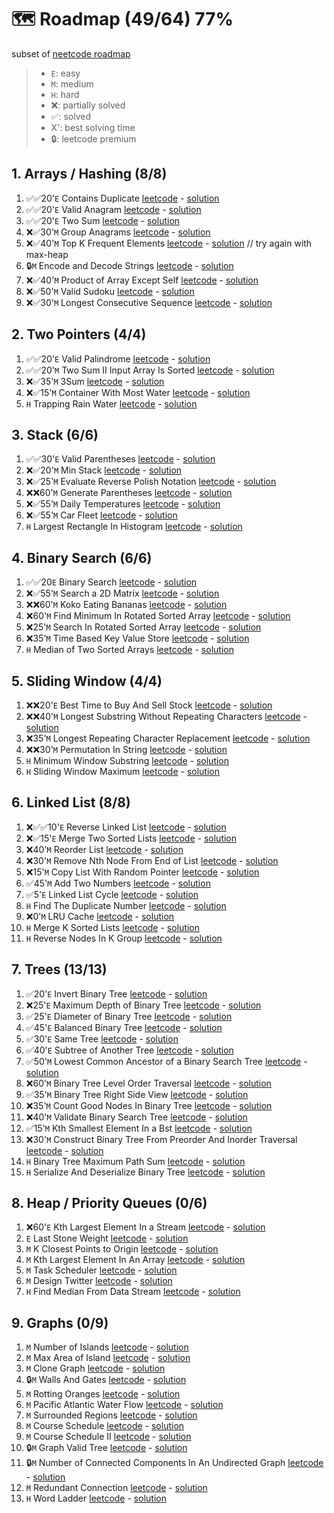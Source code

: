 # 🗺️ Roadmap (49/64) 77%
subset of [neetcode roadmap](https://neetcode.io/roadmap)

> - `E`: easy
> - `M`: medium
> - `H`: hard
> - ❌: partially solved
> - ✅: solved
> - X': best solving time
> - 🔒: leetcode premium

## 1. Arrays / Hashing (8/8)
1. ✅✅20'`E` Contains Duplicate [leetcode](https://leetcode.com/problems/contains-duplicate/) - [solution](https://www.youtube.com/watch?v=3OamzN90kPg)
2. ✅✅20'`E` Valid Anagram [leetcode](https://leetcode.com/problems/valid-anagram/) - [solution](https://www.youtube.com/watch?v=9UtInBqnCgA)
3. ✅✅20'`E` Two Sum [leetcode](https://leetcode.com/problems/two-sum/) - [solution](https://www.youtube.com/watch?v=KLlXCFG5TnA)
4. ❌✅30'`M` Group Anagrams [leetcode](https://leetcode.com/problems/group-anagrams/) - [solution](https://www.youtube.com/watch?v=vzdNOK2oB2E)
5. ❌✅40'`M` Top K Frequent Elements [leetcode](https://leetcode.com/problems/top-k-frequent-elements/) - [solution](https://www.youtube.com/watch?v=YPTqKIgVk-k) // try again with max-heap
6. 🔒`M` Encode and Decode Strings [leetcode](https://leetcode.com/problems/encode-and-decode-strings/) - [solution](https://www.youtube.com/watch?v=B1k_sxOSgv8)
7. ❌✅40'`M` Product of Array Except Self [leetcode](https://leetcode.com/problems/product-of-array-except-self/) - [solution](https://www.youtube.com/watch?v=bNvIQI2wAjk)
8. ❌✅50'`M` Valid Sudoku [leetcode](https://leetcode.com/problems/valid-sudoku/) - [solution](https://www.youtube.com/watch?v=TjFXEUCMqI8)
9. ❌✅30'`M` Longest Consecutive Sequence [leetcode](https://leetcode.com/problems/longest-consecutive-sequence/) - [solution](https://www.youtube.com/watch?v=P6RZZMu_maU)

## 2. Two Pointers (4/4)
1. ✅✅20'`E` Valid Palindrome [leetcode](https://leetcode.com/problems/valid-palindrome/) - [solution](https://www.youtube.com/watch?v=jJXJ16kPFWg)
2. ✅✅20'`M` Two Sum II Input Array Is Sorted [leetcode](https://leetcode.com/problems/two-sum-ii-input-array-is-sorted/) - [solution](https://www.youtube.com/watch?v=cQ1Oz4ckceM)
3. ❌✅35'`M` 3Sum [leetcode](https://leetcode.com/problems/3sum/) - [solution](https://www.youtube.com/watch?v=jzZsG8n2R9A.io%2F)
4. ❌✅15'`M` Container With Most Water [leetcode](https://leetcode.com/problems/container-with-most-water/) - [solution](https://www.youtube.com/watch?v=UuiTKBwPgAo)
5. `H` Trapping Rain Water [leetcode](https://leetcode.com/problems/trapping-rain-water/) - [solution](https://www.youtube.com/watch?v=ZI2z5pq0TqA)

## 3. Stack (6/6)
1. ✅✅30'`E` Valid Parentheses [leetcode](https://leetcode.com/problems/valid-parentheses/) - [solution](https://www.youtube.com/watch?v=WTzjTskDFMg)
2. ❌✅20'`M` Min Stack [leetcode](https://leetcode.com/problems/min-stack/) - [solution](https://www.youtube.com/watch?v=qkLl7nAwDPo)
3. ❌✅25'`M` Evaluate Reverse Polish Notation [leetcode](https://leetcode.com/problems/evaluate-reverse-polish-notation/) - [solution](https://www.youtube.com/watch?v=iu0082c4HDE)
4. ❌❌60'`M` Generate Parentheses [leetcode](https://leetcode.com/problems/generate-parentheses/) - [solution](https://www.youtube.com/watch?v=s9fokUqJ76A)
5. ❌✅55'`M` Daily Temperatures [leetcode](https://leetcode.com/problems/daily-temperatures/) - [solution](https://www.youtube.com/watch?v=cTBiBSnjO3c)
6. ❌✅55'`M` Car Fleet [leetcode](https://leetcode.com/problems/car-fleet/) - [solution](https://www.youtube.com/watch?v=Pr6T-3yB9RM)
7. `H` Largest Rectangle In Histogram [leetcode](https://leetcode.com/problems/largest-rectangle-in-histogram/) - [solution](https://www.youtube.com/watch?v=zx5Sw9130L0&source_ve_path=OTY3MTQ)

## 4. Binary Search (6/6)
1. ✅✅20`E` Binary Search [leetcode](https://leetcode.com/problems/binary-search/) - [solution](https://www.youtube.com/watch?v=s4DPM8ct1pI)
2. ❌✅55'`M` Search a 2D Matrix [leetcode](https://leetcode.com/problems/search-a-2d-matrix/) - [solution](https://www.youtube.com/watch?v=Ber2pi2C0j0)
3. ❌❌60'`M` Koko Eating Bananas [leetcode](https://leetcode.com/problems/koko-eating-bananas/) - [solution](https://www.youtube.com/watch?v=U2SozAs9RzA)
4. ❌60'`M` Find Minimum In Rotated Sorted Array [leetcode](https://leetcode.com/problems/find-minimum-in-rotated-sorted-array/) - [solution](https://www.youtube.com/watch?v=nIVW4P8b1VA)
5. ❌25'`M` Search In Rotated Sorted Array [leetcode](https://leetcode.com/problems/search-in-rotated-sorted-array/) - [solution](https://www.youtube.com/watch?v=U8XENwh8Oy8)
6. ❌35'`M` Time Based Key Value Store [leetcode](https://leetcode.com/problems/time-based-key-value-store/) - [solution](https://www.youtube.com/watch?v=fu2cD_6E8Hw)
7. `H` Median of Two Sorted Arrays [leetcode](https://leetcode.com/problems/median-of-two-sorted-arrays/) - [solution](https://www.youtube.com/watch?v=q6IEA26hvXc)

## 5. Sliding Window (4/4)
1. ❌❌20'`E` Best Time to Buy And Sell Stock [leetcode](https://leetcode.com/problems/best-time-to-buy-and-sell-stock/) - [solution](https://www.youtube.com/watch?v=1pkOgXD63yU)
2. ❌❌40'`M` Longest Substring Without Repeating Characters [leetcode](https://leetcode.com/problems/longest-substring-without-repeating-characters/) - [solution](https://www.youtube.com/watch?v=wiGpQwVHdE0)
3. ❌35'`M` Longest Repeating Character Replacement [leetcode](https://leetcode.com/problems/longest-repeating-character-replacement/) - [solution](https://www.youtube.com/watch?v=gqXU1UyA8pk)
4. ❌❌30'`M` Permutation In String [leetcode](https://leetcode.com/problems/permutation-in-string/) - [solution](https://www.youtube.com/watch?v=UbyhOgBN834)
5. `H` Minimum Window Substring [leetcode](https://leetcode.com/problems/minimum-window-substring/) - [solution](https://www.youtube.com/watch?v=jSto0O4AJbM)
6. `H` Sliding Window Maximum [leetcode](https://leetcode.com/problems/sliding-window-maximum/) - [solution](https://www.youtube.com/watch?v=DfljaUwZsOk)

## 6. Linked List (8/8)
1. ❌✅✅10'`E` Reverse Linked List [leetcode](https://leetcode.com/problems/reverse-linked-list/) - [solution](https://www.youtube.com/watch?v=G0_I-ZF0S38)
2. ❌✅15'`E` Merge Two Sorted Lists [leetcode](https://leetcode.com/problems/merge-two-sorted-lists/) - [solution](https://www.youtube.com/watch?v=XIdigk956u0)
3. ❌40'`M` Reorder List [leetcode](https://leetcode.com/problems/reorder-list/) - [solution](https://www.youtube.com/watch?v=S5bfdUTrKLM)
4. ❌30'`M` Remove Nth Node From End of List [leetcode](https://leetcode.com/problems/remove-nth-node-from-end-of-list/) - [solution](https://www.youtube.com/watch?v=XVuQxVej6y8)
5. ❌15'`M` Copy List With Random Pointer [leetcode](https://leetcode.com/problems/copy-list-with-random-pointer/) - [solution](https://www.youtube.com/watch?v=5Y2EiZST97Y)
6. ✅45'`M` Add Two Numbers [leetcode](https://leetcode.com/problems/add-two-numbers/) - [solution](https://www.youtube.com/watch?v=wgFPrzTjm7s)
7. ✅5'`E` Linked List Cycle [leetcode](https://leetcode.com/problems/linked-list-cycle/) - [solution](https://www.youtube.com/watch?v=gBTe7lFR3vc)
8. `H` Find The Duplicate Number [leetcode](https://leetcode.com/problems/find-the-duplicate-number/) - [solution](https://www.youtube.com/watch?v=wjYnzkAhcNk)
9. ❌0'`M` LRU Cache [leetcode](https://leetcode.com/problems/lru-cache/) - [solution](https://www.youtube.com/watch?v=7ABFKPK2hD4)
10. `H` Merge K Sorted Lists [leetcode](https://leetcode.com/problems/merge-k-sorted-lists/) - [solution](https://www.youtube.com/watch?v=q5a5OiGbT6Q)
11. `H` Reverse Nodes In K Group [leetcode](https://leetcode.com/problems/reverse-nodes-in-k-group/) - [solution](https://www.youtube.com/watch?v=1UOPsfP85V4)

## 7. Trees (13/13)
1. ✅20'`E` Invert Binary Tree [leetcode](https://leetcode.com/problems/invert-binary-tree/) - [solution](https://www.youtube.com/watch?v=OnSn2XEQ4MY)
2. ❌25'`E` Maximum Depth of Binary Tree [leetcode](https://leetcode.com/problems/maximum-depth-of-binary-tree/) - [solution](https://www.youtube.com/watch?v=hTM3phVI6YQ)
3. ✅25'`E` Diameter of Binary Tree [leetcode](https://leetcode.com/problems/diameter-of-binary-tree/) - [solution](https://www.youtube.com/watch?v=bkxqA8Rfv04)
4. ✅45'`E` Balanced Binary Tree [leetcode](https://leetcode.com/problems/balanced-binary-tree/) - [solution](https://www.youtube.com/watch?v=QfJsau0ItOY)
5. ✅30'`E` Same Tree [leetcode](https://leetcode.com/problems/same-tree/) - [solution](https://www.youtube.com/watch?v=vRbbcKXCxOw)
6. ✅40'`E` Subtree of Another Tree [leetcode](https://leetcode.com/problems/subtree-of-another-tree/) - [solution](https://www.youtube.com/watch?v=E36O5SWp-LE)
7. ✅50'`M` Lowest Common Ancestor of a Binary Search Tree [leetcode](https://leetcode.com/problems/lowest-common-ancestor-of-a-binary-search-tree/) - [solution](https://www.youtube.com/watch?v=gs2LMfuOR9ks)
8. ❌60'`M` Binary Tree Level Order Traversal [leetcode](https://leetcode.com/problems/binary-tree-level-order-traversal/) - [solution](https://www.youtube.com/watch?v=6ZnyEApgFYg)
9. ✅35'`M` Binary Tree Right Side View [leetcode](https://leetcode.com/problems/binary-tree-right-side-view/) - [solution](https://www.youtube.com/watch?v=d4zLyf32e3I)
10. ❌35'`M` Count Good Nodes In Binary Tree [leetcode](https://leetcode.com/problems/count-good-nodes-in-binary-tree/) - [solution](https://www.youtube.com/watch?v=7cp5imvDzl4)
11. ❌40'`M` Validate Binary Search Tree [leetcode](https://leetcode.com/problems/validate-binary-search-tree/) - [solution](https://www.youtube.com/watch?v=s6ATEkipzow)
12. ✅15'`M` Kth Smallest Element In a Bst [leetcode](https://leetcode.com/problems/kth-smallest-element-in-a-bst/) - [solution](https://www.youtube.com/watch?v=5LUXSvjmGCw)
13. ❌30'`M` Construct Binary Tree From Preorder And Inorder Traversal [leetcode](https://leetcode.com/problems/construct-binary-tree-from-preorder-and-inorder-traversal/) - [solution](https://www.youtube.com/watch?v=ihj4IQGZ2zc)
14. `H` Binary Tree Maximum Path Sum [leetcode](https://leetcode.com/problems/binary-tree-maximum-path-sum/) - [solution](https://www.youtube.com/watch?v=Hr5cWUld4vU)
15. `H` Serialize And Deserialize Binary Tree [leetcode](https://leetcode.com/problems/serialize-and-deserialize-binary-tree/) - [solution](https://www.youtube.com/watch?v=u4JAi2JJhI8)

## 8. Heap / Priority Queues (0/6)
1. ❌60'`E` Kth Largest Element In a Stream [leetcode](https://leetcode.com/problems/kth-largest-element-in-a-stream/) - [solution](https://www.youtube.com/watch?v=hOjcdrqMoQ8)
2. `E` Last Stone Weight [leetcode](https://leetcode.com/problems/last-stone-weight/) - [solution](https://www.youtube.com/watch?v=B-QCq79-Vfw&t=3s)
3. `M` K Closest Points to Origin [leetcode](https://leetcode.com/problems/k-closest-points-to-origin/) - [solution](https://www.youtube.com/watch?v=rI2EBUEMfTk)
4. `M` Kth Largest Element In An Array [leetcode](https://leetcode.com/problems/kth-largest-element-in-an-array/) - [solution](https://www.youtube.com/watch?v=XEmy13g1Qxc)
5. `M` Task Scheduler [leetcode](https://leetcode.com/problems/task-scheduler/) - [solution](https://www.youtube.com/watch?v=s8p8ukTyA2I)
6. `M` Design Twitter [leetcode](https://leetcode.com/problems/design-twitter/) - [solution](https://www.youtube.com/watch?v=pNichitDD2E)
7. `H` Find Median From Data Stream [leetcode](https://leetcode.com/problems/find-median-from-data-stream/) - [solution](https://www.youtube.com/watch?v=itmhHWaHupI)

## 9. Graphs (0/9)
1. `M` Number of Islands [leetcode](https://leetcode.com/problems/number-of-islands/) - [solution](https://www.youtube.com/watch?v=pV2kpPD66nE)
2. `M` Max Area of Island [leetcode](https://leetcode.com/problems/max-area-of-island/) - [solution](https://www.youtube.com/watch?v=iJGr1OtmH0c)
3. `M` Clone Graph [leetcode](https://leetcode.com/problems/clone-graph/) - [solution](https://www.youtube.com/watch?v=mQeF6bN8hMk)
4. 🔒`M` Walls And Gates [leetcode](https://leetcode.com/problems/walls-and-gates/) - [solution](https://www.youtube.com/watch?v=e69C6xhiSQE)
5. `M` Rotting Oranges [leetcode](https://leetcode.com/problems/rotting-oranges/) - [solution](https://www.youtube.com/watch?v=y704fEOx0s0)
6. `M` Pacific Atlantic Water Flow [leetcode](https://leetcode.com/problems/pacific-atlantic-water-flow/) - [solution](https://www.youtube.com/watch?v=s-VkcjHqkGI)
7. `M` Surrounded Regions [leetcode](https://leetcode.com/problems/surrounded-regions/) - [solution](https://www.youtube.com/watch?v=9z2BunfoZ5Y)
8. `M` Course Schedule [leetcode](https://leetcode.com/problems/course-schedule/) - [solution](https://www.youtube.com/watch?v=EgI5nU9etnU&t=1s)
9. `M` Course Schedule II [leetcode](https://leetcode.com/problems/course-schedule-ii/) - [solution](https://www.youtube.com/watch?v=Akt3glAwyfY)
10. 🔒`M` Graph Valid Tree [leetcode](https://leetcode.com/problems/graph-valid-tree/) - [solution](https://www.youtube.com/watch?v=bXsUuownnoQ)
11. 🔒`M` Number of Connected Components In An Undirected Graph [leetcode](https://leetcode.com/problems/number-of-connected-components-in-an-undirected-graph/description/) - [solution](https://www.youtube.com/watch?v=8f1XPm4WOUc)
12. `M` Redundant Connection [leetcode](https://leetcode.com/problems/redundant-connection/) - [solution](https://www.youtube.com/watch?v=FXWRE67PLL0)
13. `H` Word Ladder [leetcode](https://leetcode.com/problems/word-ladder/) - [solution](https://www.youtube.com/watch?v=h9iTnkgv05E)
